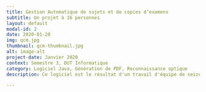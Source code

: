 ```yaml
---
title: Gestion Automatique de sujets et de copies d’examens
subtitle: Un projet à 16 personnes 
layout: default
modal-id: 2
date: 2020-01-20
img: qcm.jpg
thumbnail: qcm-thumbnail.jpg
alt: image-alt
project-date: Janvier 2020
context: Semestre 3, DUT Informatique
category: Logiciel Java, Génération de PDF, Reconnaissance optique
description: Ce logiciel est le résultat d'un travail d'équipe de seize personnes, dont j'étais la sous-cheffe de projet. Il fut réalisé dans le cadre du module Projet tutoré, durant le semestre 3 du DUT Informatique de Nice. Le but était de développer un logiciel en ligne de commande permettant d'aider les enseignants dans la saisie des notes et la correction des copies à l'aide de techniques de reconnaissance optique de marques. Il fallait égalemment qu'il soit capable de générer des sujets et des copies de QCM. 

---
```

